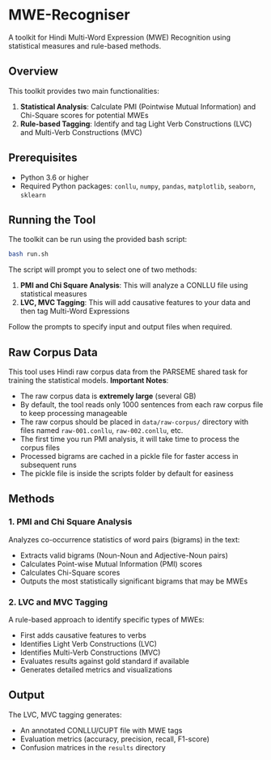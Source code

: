 # MWE-Recogniser

A toolkit for Hindi Multi-Word Expression (MWE) Recognition using statistical measures and rule-based methods.

## Overview

This toolkit provides two main functionalities:
1. **Statistical Analysis**: Calculate PMI (Pointwise Mutual Information) and Chi-Square scores for potential MWEs
2. **Rule-based Tagging**: Identify and tag Light Verb Constructions (LVC) and Multi-Verb Constructions (MVC)

## Prerequisites

- Python 3.6 or higher
- Required Python packages: `conllu`, `numpy`, `pandas`, `matplotlib`, `seaborn`, `sklearn`

## Running the Tool

The toolkit can be run using the provided bash script:

```bash
bash run.sh
```

The script will prompt you to select one of two methods:
1. **PMI and Chi Square Analysis**: This will analyze a CONLLU file using statistical measures
2. **LVC, MVC Tagging**: This will add causative features to your data and then tag Multi-Word Expressions

Follow the prompts to specify input and output files when required.

## Raw Corpus Data

This tool uses Hindi raw corpus data from the PARSEME shared task for training the statistical models. 
**Important Notes**:
- The raw corpus data is **extremely large** (several GB)
- By default, the tool reads only 1000 sentences from each raw corpus file to keep processing manageable
- The raw corpus should be placed in `data/raw-corpus/` directory with files named `raw-001.conllu`, `raw-002.conllu`, etc.
- The first time you run PMI analysis, it will take time to process the corpus files
- Processed bigrams are cached in a pickle file for faster access in subsequent runs
- The pickle file is inside the scripts folder by default for easiness

## Methods

### 1. PMI and Chi Square Analysis

Analyzes co-occurrence statistics of word pairs (bigrams) in the text:
- Extracts valid bigrams (Noun-Noun and Adjective-Noun pairs)
- Calculates Point-wise Mutual Information (PMI) scores
- Calculates Chi-Square scores
- Outputs the most statistically significant bigrams that may be MWEs

### 2. LVC and MVC Tagging

A rule-based approach to identify specific types of MWEs:
- First adds causative features to verbs
- Identifies Light Verb Constructions (LVC)
- Identifies Multi-Verb Constructions (MVC)
- Evaluates results against gold standard if available
- Generates detailed metrics and visualizations

## Output

The LVC, MVC tagging generates:
- An annotated CONLLU/CUPT file with MWE tags
- Evaluation metrics (accuracy, precision, recall, F1-score)
- Confusion matrices in the `results` directory
